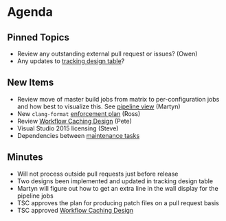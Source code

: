 Agenda
======

Pinned Topics
-------------
* Review any outstanding external pull request or issues? (Owen)
* Any updates to [tracking design table](https://github.com/mantidproject/documents/blob/master/Project-Management/TechnicalSteeringCommittee/reports/TSC-TrackingDesignProposals.md)?

New Items
---------

* Review move of master build jobs from matrix to per-configuration jobs and how best to visualize this. See [pipeline view](http://builds.mantidproject.org/view/Master%20Pipeline/) (Martyn)
* New `clang-format` [enforcement plan](http://builds.mantidproject.org/job/master_clang-format/) (Ross)
* Review [Workflow Caching Design](/Design/WorkflowCaching.md) (Pete)
* Visual Studio 2015 licensing (Steve)
* Dependencies between [maintenance tasks](/Project-Management/TechnicalSteeringCommittee/reports/MaintenanceTasks.md)

Minutes
-------

* Will not process outside pull requests just before release
* Two designs been implemented and updated in tracking design table
* Martyn will figure out how to get an extra line in the wall display for the pipeline jobs
* TSC approves the plan for producing patch files on a pull request basis
* TSC approved [Workflow Caching Design](/Design/WorkflowCaching.md)
